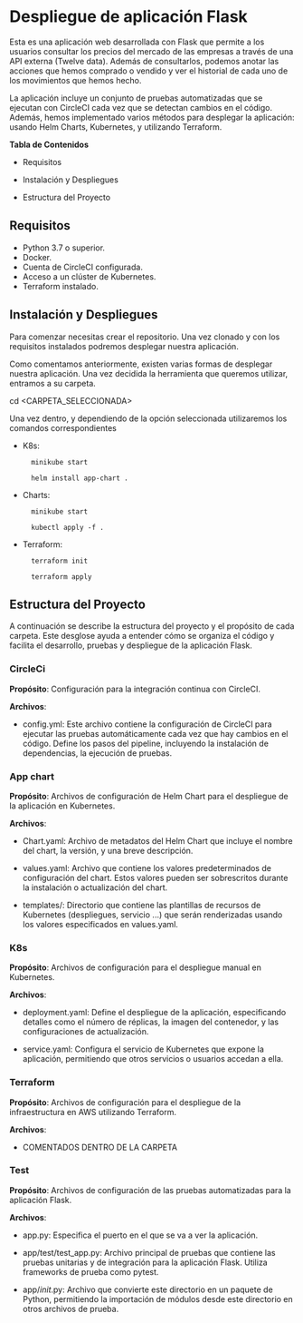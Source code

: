 # Despliegue de aplicación Flask

Esta es una aplicación web desarrollada con Flask que permite a los usuarios consultar los precios del mercado de las empresas a través de una API externa (Twelve data). Además de consultarlos, podemos anotar las acciones que hemos comprado o vendido y ver el historial de cada uno de los movimientos que hemos hecho.

La aplicación incluye un conjunto de pruebas automatizadas que se ejecutan con CircleCI cada vez que se detectan cambios en el código. Además, hemos implementado varios métodos para desplegar la aplicación: usando Helm Charts, Kubernetes, y utilizando Terraform.

**Tabla de Contenidos**

- Requisitos

- Instalación y Despliegues

- Estructura del Proyecto


## Requisitos

- Python 3.7 o superior.
- Docker.
- Cuenta de CircleCI configurada.
- Acceso a un clúster de Kubernetes.
- Terraform instalado.

## Instalación y Despliegues

Para comenzar necesitas crear el repositorio. Una vez clonado y con los requisitos instalados podremos desplegar nuestra aplicación.

Como comentamos anteriormente, existen varias formas de desplegar nuestra aplicación. Una vez decidida la herramienta que queremos utilizar, entramos a su carpeta.

 cd <CARPETA_SELECCIONADA>

Una vez dentro, y dependiendo de la opción seleccionada utilizaremos los comandos correspondientes

- K8s:

        minikube start

        helm install app-chart .


- Charts: 

        minikube start

        kubectl apply -f .

- Terraform:

        terraform init

        terraform apply


## Estructura del Proyecto

A continuación se describe la estructura del proyecto y el propósito de cada carpeta. Este desglose ayuda a entender cómo se organiza el código y facilita el desarrollo, pruebas y despliegue de la aplicación Flask.

### CircleCi

**Propósito**: Configuración para la integración continua con CircleCI.

**Archivos**:

- config.yml: Este archivo contiene la configuración de CircleCI para ejecutar las pruebas automáticamente cada vez que hay cambios en el código. Define los pasos del pipeline, incluyendo la instalación de dependencias, la ejecución de pruebas.


### App chart

**Propósito**: Archivos de configuración de Helm Chart para el despliegue de la aplicación en Kubernetes.

**Archivos**:

- Chart.yaml: Archivo de metadatos del Helm Chart que incluye el nombre del chart, la versión, y una breve descripción.

- values.yaml: Archivo que contiene los valores predeterminados de configuración del chart. Estos valores pueden ser sobrescritos durante la instalación o actualización del chart.

- templates/: Directorio que contiene las plantillas de recursos de Kubernetes (despliegues, servicio ...) que serán renderizadas usando los valores especificados en values.yaml.


### K8s

**Propósito**: Archivos de configuración para el despliegue manual en Kubernetes.

**Archivos**:

- deployment.yaml: Define el despliegue de la aplicación, especificando detalles como el número de réplicas, la imagen del contenedor, y las configuraciones de actualización.

- service.yaml: Configura el servicio de Kubernetes que expone la aplicación, permitiendo que otros servicios o usuarios accedan a ella.


### Terraform

**Propósito**: Archivos de configuración para el despliegue de la infraestructura en AWS utilizando Terraform.

**Archivos**:

- COMENTADOS DENTRO DE LA CARPETA


### Test

**Propósito**: Archivos de configuración de las pruebas automatizadas para la aplicación Flask.

**Archivos**:

- app.py: Especifica el puerto en el que se va a ver la aplicación.

- app/test/test_app.py: Archivo principal de pruebas que contiene las pruebas unitarias y de integración para la aplicación Flask. Utiliza frameworks de prueba como pytest.

- app/_init_.py: Archivo que convierte este directorio en un paquete de Python, permitiendo la importación de módulos desde este directorio en otros archivos de prueba.